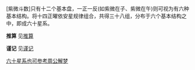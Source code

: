 [紫微斗数]只有十二个基本盘，一正一反(如紫微在子、紫微在午)则可视为有六种基本结构。将十四正曜依安星规律组合，共得三十八组，分布于六个基本结构之中，即成六十星系。

**推算**
见[推算](./推算.md)


**谨记**
见[谨记](./谨记.md)

[六十星系也可参考周公解梦](https://www.zgjmorg.com/sm/ziweidoushu/87831.html)